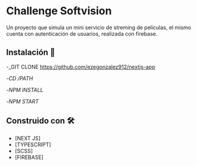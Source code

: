 # Challenge Softvision

Un proyecto que simula un mini servicio de streming de peliculas, el mismo cuenta con autenticación de usuarios, realizada con firebase.

## Instalación 🔧

-_GIT CLONE https://github.com/ezegonzalez912/nextjs-app

-_CD /PATH_

-_NPM INSTALL_

-_NPM START_

## Construido con 🛠️

* [NEXT JS] 
* [TYPESCRIPT]
* [SCSS]
* [FIREBASE]
